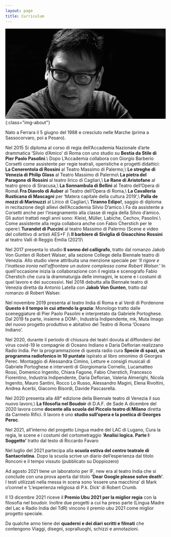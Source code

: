 ```yaml
---
layout: page
title: Curriculum
---
```


![image-title-here](/img/fabio-condemi.jpeg){:class="img-about"}

Nato a Ferrara il 5 giugno del 1988 e cresciuto nelle Marche (prima a Sassocorvaro, poi a Pesaro).

Nel 2015 Si diploma al corso di regia dell’Accademia Nazionale d’arte drammatica ‘Silvio d’Amico’ di Roma con uno studio su **Bestia da Stile di Pier Paolo Pasolini**.\\
Dopo L’Accademia collabora con Giorgio Barberio Corsetti come assistente per regie teatrali, operistiche e progetti didattici:
**La Cenerentola di Rossini** al Teatro Massimo di Palermo,\\
**Le streghe di Venezia di Philip Glass** al Teatro Massimo di Palermo\\
**La pietra del Paragone di Rossini** al teatro lirico di Cagliari,\\
**Le Rane di Aristofane** al teatro greco di Siracusa,\\
**La Sonnambula di Bellini** al Teatro dell’Opera di Roma\\
**Fra Diavolo di Auber** al Teatro dell’Opera di Roma,\\
**La Cavalleria Rusticana di Mascagni** per  ‘Matera capitale della cultura 2019’,\\
**Palla de mozzi di Marinuzzi** al Lirico di Cagliari,\\
**Tiranno Edipo!**, saggio di diploma in recitazione degli allievi dell’Accademia Silvio D’amico.\\
Fa da assistente a Corsetti anche per l’insegnamento alla classe di regia della Silvio d’amico. Gli autori trattati negli anni sono: Kleist, Müller, Labiche, Cechov, Pasolini.\\
Come assistente alla regia collabora anche con Fabio Cherstich per le opere:\\
**Turandot di Puccini** al teatro Massimo di Palermo (Scene e video del collettivo di artisti AES+F )\\
**Il barbiere di Siviglia di Gioacchino Rossini** al teatro Valli di Reggio Emilia (2021)\\

Nel 2017 presenta lo studio **Il sonno del calligrafo**, tratto dal romanzo Jakob Von Gunten di Robert Walser, alla sezione College della Biennale teatro di Venezia. Allo studio viene attribuita una menzione speciale per *‘Il rigore e l'inattesa ironia nell'affrontare un autore complesso come Robert Walser.'* In quell'occasione inizia la collaborazione con il regista e scenografo Fabio Cherstich che cura la drammaturgia delle immagini, le scene e i costumi di quel lavoro e dei successivi. 
Nel 2018 debutta alla Biennale teatro di Venezia diretta da Antonio Latella con **Jakob Von Gunten**, tratto dal romanzo di Robert Walser.

Nel novembre 2019 presenta al teatro India di Roma e al Verdi di Pordenone **Questo è il tempo in cui attendo la grazia**: Monologo tratto dalle sceneggiature di Pier Paolo Pasolini e interpretato da Gabriele Portoghese.
Dal 2019 fa parte, insieme a DOM-, Industria Indipendente, mk, Muta Imago del nuovo progetto produttivo e abitativo del Teatro di Roma ‘Oceano Indiano’. 

Nel 2020, durante il periodo di chiusura dei teatri dovuta al diffondersi del virus covid-19 le compagnie di Oceano Indiano e Daria Deflorian realizzano Radio India. 
Per la programmazione di questa radio cura 
**Specie di spazi, un programma radiofonico in 10 puntate** ispirato al libro omonimo di Georges Perec.  Montaggio di Alessandra Cimino, Letture e consigli musicali di Gabriele Portoghese e interventi di Giorgiomaria Cornelio, Lucamatteo Rossi, Domenico Ingenito, Chiara Fagone, Fabio Cherstich, Francesco Fiorentino, Industria Indipendente, Daria Deflorian, Valeria Almerighi, Nicola Ingenito, Mauro Santini, Rocco Lo Russo, Alessandro Magini, Elena Rivoltini, Andrea Acerbi, Giacomo Bisordi, Davide Pascasrella.


Nel 2020 presenta  alla 48° edizione della Biennale teatro di Venezia il suo nuovo lavoro,\\
**La filosofia nel Boudoir** di D.A.F. de Sade
A dicembre del 2020 lavora come **docente alla scuola del Piccolo teatro di Milano** diretta da Carmelo Rifici. Il lavoro è uno **studio sull’opera e la poetica di Georges Perec**.

Nel 2021, all’interno del progetto Lingua madre del LAC di Lugano, Cura la regia, le scene e i costumi del cortometraggio **‘Analisi logica. Parte I: Soggetto’** tratto dal testo di Riccardo Favaro

Nel luglio del 2021 partecipa alla **scuola estiva del centro teatrale di Santacristina**. Dopo la scuola scrive un diario dell’esperienza dal titolo Ronconi e il tempo vissuto (pubblicato su Doppiozero)

Ad agosto 2021 tiene un laboratorio per IF, new era al teatro India che si conclude con una prova aperta dal titolo **‘Dear Google please solve death’**. I testi utilizzati nella messa in scena sono ‘essere una macchina’ di Mark o’connel e ‘L’esperienza religiosa di P.k. Dick’ di Robert Crumb.

Il 13 dicembre 2021  riceve il **Premio Ubu 2021 per la  miglior regia** con la filosofia nel boudoir.
Inoltre  due progetti a cui ha preso parte (Lingua Madre del Lac e Radio India del TdR) vincono il premio ubu 2021 come  miglior progetto speciale. 

Da qualche anno tiene dei **quaderni e dei diari scritti e filmati** che contengono Viaggi, disegni, sopralluoghi, schizzi e annotazioni.
